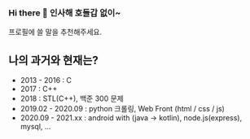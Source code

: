 ### Hi there 👋 인사해 호들갑 없이~

프로필에 쓸 말을 추천해주세요.

## 나의 과거와 현재는?

- 2013 - 2016 : C
- 2017 : C++
- 2018 : STL(C++), 백준 300 문제
- 2019.02 - 2020.09 : python 크롤링, Web Front (html / css / js)
- 2020.09 - 2021.xx : android with (java → kotlin), node.js(express), mysql, ...
